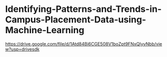 # Identifying-Patterns-and-Trends-in-Campus-Placement-Data-using-Machine-Learning
https://drive.google.com/file/d/1Atd84Bi6CGE508V1boZpt9FNxQlyvNbb/view?usp=drivesdk
